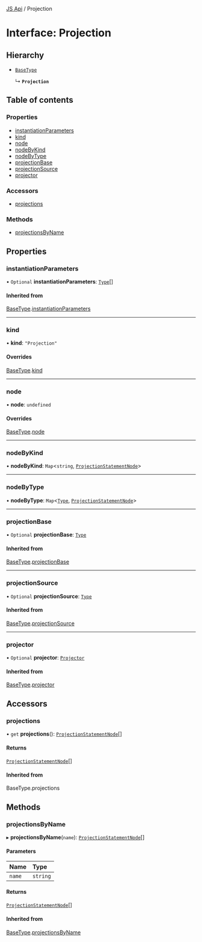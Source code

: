 [JS Api](../index.md) / Projection

# Interface: Projection

## Hierarchy

- [`BaseType`](BaseType.md)

  ↳ **`Projection`**

## Table of contents

### Properties

- [instantiationParameters](Projection.md#instantiationparameters)
- [kind](Projection.md#kind)
- [node](Projection.md#node)
- [nodeByKind](Projection.md#nodebykind)
- [nodeByType](Projection.md#nodebytype)
- [projectionBase](Projection.md#projectionbase)
- [projectionSource](Projection.md#projectionsource)
- [projector](Projection.md#projector)

### Accessors

- [projections](Projection.md#projections)

### Methods

- [projectionsByName](Projection.md#projectionsbyname)

## Properties

### instantiationParameters

• `Optional` **instantiationParameters**: [`Type`](../index.md#type)[]

#### Inherited from

[BaseType](BaseType.md).[instantiationParameters](BaseType.md#instantiationparameters)

___

### kind

• **kind**: ``"Projection"``

#### Overrides

[BaseType](BaseType.md).[kind](BaseType.md#kind)

___

### node

• **node**: `undefined`

#### Overrides

[BaseType](BaseType.md).[node](BaseType.md#node)

___

### nodeByKind

• **nodeByKind**: `Map`<`string`, [`ProjectionStatementNode`](ProjectionStatementNode.md)\>

___

### nodeByType

• **nodeByType**: `Map`<[`Type`](../index.md#type), [`ProjectionStatementNode`](ProjectionStatementNode.md)\>

___

### projectionBase

• `Optional` **projectionBase**: [`Type`](../index.md#type)

#### Inherited from

[BaseType](BaseType.md).[projectionBase](BaseType.md#projectionbase)

___

### projectionSource

• `Optional` **projectionSource**: [`Type`](../index.md#type)

#### Inherited from

[BaseType](BaseType.md).[projectionSource](BaseType.md#projectionsource)

___

### projector

• `Optional` **projector**: [`Projector`](Projector.md)

#### Inherited from

[BaseType](BaseType.md).[projector](BaseType.md#projector)

## Accessors

### projections

• `get` **projections**(): [`ProjectionStatementNode`](ProjectionStatementNode.md)[]

#### Returns

[`ProjectionStatementNode`](ProjectionStatementNode.md)[]

#### Inherited from

BaseType.projections

## Methods

### projectionsByName

▸ **projectionsByName**(`name`): [`ProjectionStatementNode`](ProjectionStatementNode.md)[]

#### Parameters

| Name | Type |
| :------ | :------ |
| `name` | `string` |

#### Returns

[`ProjectionStatementNode`](ProjectionStatementNode.md)[]

#### Inherited from

[BaseType](BaseType.md).[projectionsByName](BaseType.md#projectionsbyname)
